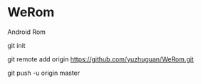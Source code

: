 # WeRom
Android Rom

git init

git remote add origin https://github.com/yuzhuguan/WeRom.git

git push -u origin master

